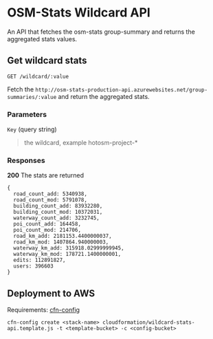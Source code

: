 # OSM-Stats Wildcard API

An API that fetches the osm-stats group-summary and returns the aggregated stats values.


## Get wildcard stats

`GET /wildcard/:value`

Fetch the `http://osm-stats-production-api.azurewebsites.net/group-summaries/:value` and return the aggregated stats.

### Parameters

`Key` (query string)
> the wildcard, example hotosm-project-*

### Responses

**200** The stats are returned

```
{
  road_count_add: 5340938,
  road_count_mod: 5791078,
  building_count_add: 83932280,
  building_count_mod: 10372031,
  waterway_count_add: 3232745,
  poi_count_add: 164458,
  poi_count_mod: 214706,
  road_km_add: 2181153.4400000037,
  road_km_mod: 1407864.940000003,
  waterway_km_add: 315918.02999999945,
  waterway_km_mod: 178721.1400000001,
  edits: 112891827,
  users: 396603
}
```

## Deployment to AWS

Requirements: [cfn-config](https://github.com/mapbox/cfn-config)

```
cfn-config create <stack-name> cloudformation/wildcard-stats-api.template.js -t <template-bucket> -c <config-bucket>
```
